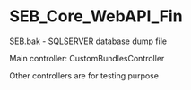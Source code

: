 # SEB_Core_WebAPI_Fin

SEB.bak - SQLSERVER database dump file

Main controller: CustomBundlesController

Other controllers are for testing purpose
